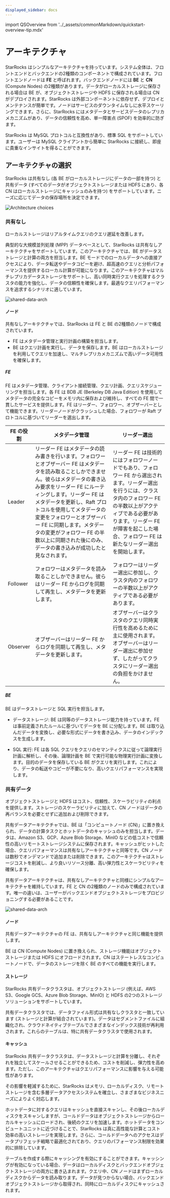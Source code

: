 ```yaml
---
displayed_sidebar: docs
---
```

import QSOverview from '../_assets/commonMarkdown/quickstart-overview-tip.mdx'

# アーキテクチャ

StarRocks はシンプルなアーキテクチャを持っています。システム全体は、フロントエンドとバックエンドの2種類のコンポーネントで構成されています。フロントエンドノードは **FE** と呼ばれます。バックエンドノードには **BE** と **CN** (Compute Nodes) の2種類があります。データがローカルストレージに保存される場合は BE が、オブジェクトストレージや HDFS に保存される場合は CN がデプロイされます。StarRocks は外部コンポーネントに依存せず、デプロイとメンテナンスが簡単です。ノードはサービスのダウンタイムなしに水平スケーリングできます。さらに、StarRocks にはメタデータとサービスデータのレプリカメカニズムがあり、データの信頼性を高め、単一障害点 (SPOF) を効率的に防ぎます。

StarRocks は MySQL プロトコルと互換性があり、標準 SQL をサポートしています。ユーザーは MySQL クライアントから簡単に StarRocks に接続し、即座に貴重なインサイトを得ることができます。

## アーキテクチャの選択

StarRocks は共有なし (各 BE がローカルストレージにデータの一部を持つ) と共有データ (すべてのデータがオブジェクトストレージまたは HDFS にあり、各 CN はローカルストレージにキャッシュのみを持つ) をサポートしています。ニーズに応じてデータの保存場所を決定できます。

![Architecture choices](../_assets/architecture_choices.png)

### 共有なし

ローカルストレージはリアルタイムクエリのクエリ遅延を改善します。

典型的な大規模並列処理 (MPP) データベースとして、StarRocks は共有なしアーキテクチャをサポートしています。このアーキテクチャでは、BE がデータストレージと計算の両方を担当します。BE モードでのローカルデータへの直接アクセスにより、データ転送やデータコピーを避け、超高速のクエリと分析パフォーマンスを提供するローカル計算が可能になります。このアーキテクチャはマルチレプリカデータストレージをサポートし、高い同時実行クエリを処理するクラスタの能力を強化し、データの信頼性を確保します。最適なクエリパフォーマンスを追求するシナリオに適しています。

![shared-data-arch](../_assets/shared-nothing.png)

#### ノード

共有なしアーキテクチャでは、StarRocks は FE と BE の2種類のノードで構成されています。

- FE はメタデータ管理と実行計画の構築を担当します。
- BE はクエリ計画を実行し、データを保存します。BE はローカルストレージを利用してクエリを加速し、マルチレプリカメカニズムで高いデータ可用性を確保します。

##### FE

FE はメタデータ管理、クライアント接続管理、クエリ計画、クエリスケジューリングを担当します。各 FE は BDB JE (Berkeley DB Java Edition) を使用してメタデータの完全なコピーをメモリ内に保存および維持し、すべての FE 間で一貫したサービスを提供します。FE はリーダー、フォロワー、オブザーバーとして機能できます。リーダーノードがクラッシュした場合、フォロワーが Raft プロトコルに基づいてリーダーを選出します。

| **FE の役割** | **メタデータ管理**                                                                                                                                                                                                                                                                                                                                                                                                | **リーダー選出**                |
| ----------- |------------------------------------------------------------------------------------------------------------------------------------------------------------------------------------------------------------------------------------------------------------------------------------------------------------------------------------------------------------------------------------------------------------------------| ---------------------------------- |
| Leader      | リーダー FE はメタデータの読み書きを行います。フォロワーとオブザーバー FE はメタデータを読み取ることしかできません。彼らはメタデータの書き込み要求をリーダー FE にルーティングします。リーダー FE はメタデータを更新し、Raft プロトコルを使用してメタデータの変更をフォロワーとオブザーバー FE に同期します。メタデータの変更がフォロワー FE の半数以上に同期された後にのみ、データの書き込みが成功したと見なされます。 | リーダー FE は技術的にはフォロワーノードでもあり、フォロワー FE から選出されます。リーダー選出を行うには、クラスタ内のフォロワー FE の半数以上がアクティブである必要があります。リーダー FE が障害を起こした場合、フォロワー FE は新たなリーダー選出を開始します。 |
| Follower    | フォロワーはメタデータを読み取ることしかできません。彼らはリーダー FE からログを同期して再生し、メタデータを更新します。                                                                                                                                                                                                                                                                                                              | フォロワーはリーダー選出に参加し、クラスタ内のフォロワーの半数以上がアクティブである必要があります。 |
| Observer   | オブザーバーはリーダー FE からログを同期して再生し、メタデータを更新します。                                                                                                                                                                                                                                                                                                                                           | オブザーバーはクラスタのクエリ同時実行性を高めるために主に使用されます。オブザーバーはリーダー選出に参加せず、したがってクラスタにリーダー選出の負担をかけません。|

##### BE

BE はデータストレージと SQL 実行を担当します。

- データストレージ: BE は同等のデータストレージ能力を持っています。FE は事前定義されたルールに基づいてデータを BE に分配します。BE は取り込んだデータを変換し、必要な形式にデータを書き込み、データのインデックスを生成します。

- SQL 実行: FE は各 SQL クエリをクエリのセマンティクスに従って論理実行計画に解析し、その後、論理計画を BE で実行可能な物理実行計画に変換します。目的のデータを保存している BE がクエリを実行します。これにより、データの転送やコピーが不要になり、高いクエリパフォーマンスを実現します。

### 共有データ

オブジェクトストレージと HDFS はコスト、信頼性、スケーラビリティの利点を提供します。ストレージのスケーラビリティに加えて、CN ノードはデータの再バランスを必要とせずに追加および削除できます。

共有データアーキテクチャでは、BE は「コンピュートノード (CN)」に置き換えられ、データの計算タスクとホットデータのキャッシュのみを担当します。データは、Amazon S3、GCP、Azure Blob Storage、MinIO などの低コストで信頼性の高いリモートストレージシステムに保存されます。キャッシュがヒットした場合、クエリパフォーマンスは共有なしアーキテクチャと同等です。CN ノードは数秒でオンデマンドで追加または削除できます。このアーキテクチャはストレージコストを削減し、より良いリソース分離、高い弾力性とスケーラビリティを確保します。

共有データアーキテクチャは、共有なしアーキテクチャと同様にシンプルなアーキテクチャを維持しています。FE と CN の2種類のノードのみで構成されています。唯一の違いは、ユーザーがバックエンドオブジェクトストレージをプロビジョニングする必要があることです。

![shared-data-arch](../_assets/shared-data.png)

#### ノード

共有データアーキテクチャの FE は、共有なしアーキテクチャと同じ機能を提供します。

BE は CN (Compute Nodes) に置き換えられ、ストレージ機能はオブジェクトストレージまたは HDFS にオフロードされます。CN はステートレスなコンピュートノードで、データのストレージを除く BE のすべての機能を実行します。

#### ストレージ

StarRocks 共有データクラスタは、オブジェクトストレージ (例えば、AWS S3、Google GCS、Azure Blob Storage、MinIO) と HDFS の2つのストレージソリューションをサポートしています。

共有データクラスタでは、データファイル形式は共有なしクラスタと一致しています (ストレージと計算が結合されています)。データはセグメントファイルに組織化され、クラウドネイティブテーブルでさまざまなインデックス技術が再利用されます。これらのテーブルは、特に共有データクラスタで使用されます。

#### キャッシュ

StarRocks 共有データクラスタは、データストレージと計算を分離し、それぞれを独立してスケールさせることができるため、コストを削減し、弾力性を高めます。ただし、このアーキテクチャはクエリパフォーマンスに影響を与える可能性があります。

その影響を軽減するために、StarRocks はメモリ、ローカルディスク、リモートストレージを含む多層データアクセスシステムを確立し、さまざまなビジネスニーズによりよく対応します。

ホットデータに対するクエリはキャッシュを直接スキャンし、その後ローカルディスクをスキャンしますが、コールドデータはオブジェクトストレージからローカルキャッシュにロードされ、後続のクエリを加速します。ホットデータをコンピュートユニットに近づけることで、StarRocks は真に高性能な計算とコスト効率の高いストレージを実現します。さらに、コールドデータへのアクセスはデータプリフェッチ戦略で最適化されており、クエリのパフォーマンス制限を効果的に排除しています。

テーブルを作成する際にキャッシングを有効にすることができます。キャッシングが有効になっている場合、データはローカルディスクとバックエンドオブジェクトストレージの両方に書き込まれます。クエリ中、CN ノードはまずローカルディスクからデータを読み取ります。データが見つからない場合、バックエンドオブジェクトストレージから取得され、同時にローカルディスクにキャッシュされます。

<QSOverview />